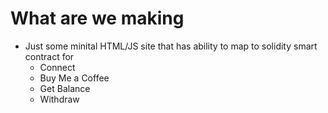 # What are we making
- Just some minital HTML/JS site that has ability to map to solidity smart contract for 
    - Connect
    - Buy Me a Coffee
    - Get Balance
    - Withdraw
